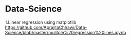 # Data-Science
1.Linear regression using matplotlib https://github.com/AprajitaChhawi/Data-Science/blob/master/mulitple%20regression%20lines.ipynb
